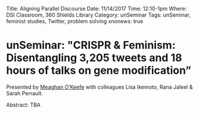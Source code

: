 Title: Aligning Parallel Discourse
Date: 11/14/2017
Time: 12:10-1pm
Where: DSI Classroom, 360 Shields Library
Category: unSeminar
Tags: unSeminar, feminist studies, Twitter, problem solving
xnonews: true

# unSeminar: "CRISPR & Feminism: Disentangling 3,205 tweets and 18 hours of talks on gene modification” 

Presented by [Meaghan O’Keefe](http://meaghanokeefe.faculty.ucdavis.edu/) with colleagues Lisa Ikemoto, Rana Jaleel & Sarah Perrault.

Abstract: TBA





